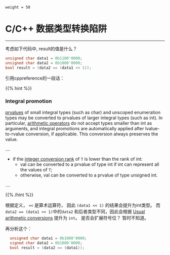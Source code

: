```
weight = 50
```

# C/C++ 数据类型转换陷阱

---

考虑如下代码中, result的值是什么？

```c++
unsigned char data1 = 0b1100'0000;
unsigned char data2 = 0b1000'0000;
bool result = (data2 == (data1 << 1)); 
```





引用cppreference的一段话：

{{% hint %}} 

### Integral promotion

[prvalues](https://en.cppreference.com/w/cpp/language/value_category.html#prvalue) of small integral types (such as char) and unscoped enumeration types may be converted to prvalues of larger integral types (such as int). In particular, [arithmetic operators](https://en.cppreference.com/w/cpp/language/operator_arithmetic.html) do not accept types smaller than int as arguments, and integral promotions are automatically applied after lvalue-to-rvalue conversion, if applicable. This conversion always preserves the value.

....

- if the [integer conversion rank](https://en.cppreference.com/w/cpp/language/usual_arithmetic_conversions.html#Integer_conversion_rank) of `T` is lower than the rank of int:
  - val can be converted to a prvalue of type int if int can represent all the values of `T`;
  - otherwise, val can be converted to a prvalue of type unsigned int.

....

 {{% /hint %}}

根据定义， `<<` 是算术运算符， 因此 `(data1 << 1)` 的结果会提升为int类型。 而 `data2 == (data1 << 1)`中的`data2` 和后者类型不同，因此会根据 [Usual arithmetic conversions](https://en.cppreference.com/w/cpp/language/usual_arithmetic_conversions.html#Integer_conversion_rank) 提升为 `int`。 是否会扩展符号位？ 暂时不知道。



再分析这个：



```c++
  unsigned char data1 = 0b1000'0000;
  signed char data2 = 0b1000'0000;
  bool result = (data2 == (data1));
```

